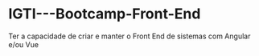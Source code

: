 # IGTI---Bootcamp-Front-End
Ter a capacidade de criar e manter o Front End de sistemas com Angular e/ou Vue
